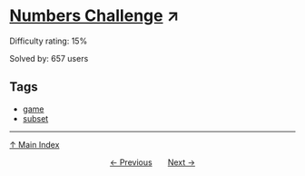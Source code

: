 # [Numbers Challenge](https://projecteuler.net/problem=828) ↗️

Difficulty rating: 15%

Solved by: 657 users
## Tags

- [game](../tags/game.md)
- [subset](../tags/subset.md)



---

[↑ Main Index](../README.md)


<div align=center><a href='827.md'>← Previous</a> &nbsp;&nbsp; &nbsp;&nbsp;  <a href='829.md'>Next →</a></div>
